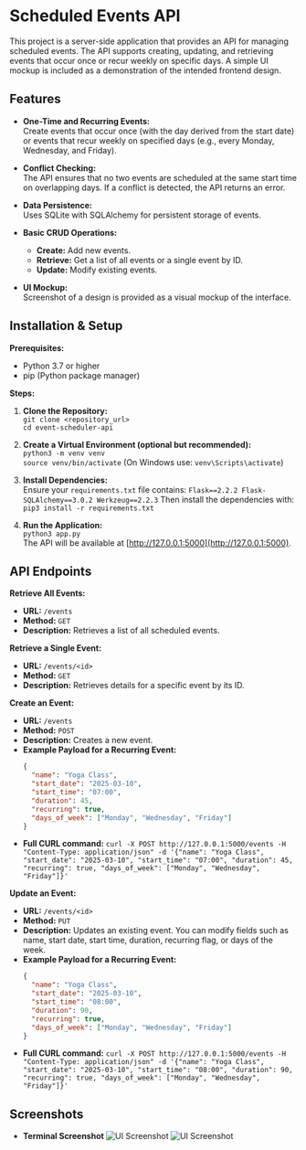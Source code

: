 # Scheduled Events API

This project is a server-side application that provides an API for managing scheduled events. The API supports creating, updating, and retrieving events that occur once or recur weekly on specific days. A simple UI mockup is included as a demonstration of the intended frontend design.

## Features

- **One-Time and Recurring Events:**  
  Create events that occur once (with the day derived from the start date) or events that recur weekly on specified days (e.g., every Monday, Wednesday, and Friday).

- **Conflict Checking:**  
  The API ensures that no two events are scheduled at the same start time on overlapping days. If a conflict is detected, the API returns an error.

- **Data Persistence:**  
  Uses SQLite with SQLAlchemy for persistent storage of events.

- **Basic CRUD Operations:**  
  - **Create:** Add new events.
  - **Retrieve:** Get a list of all events or a single event by ID.
  - **Update:** Modify existing events.

- **UI Mockup:**  
  Screenshot of a design is provided as a visual mockup of the interface.

## Installation & Setup

**Prerequisites:**  
- Python 3.7 or higher  
- pip (Python package manager)

**Steps:**

1. **Clone the Repository:**  
   `git clone <repository_url>`  
   `cd event-scheduler-api`

2. **Create a Virtual Environment (optional but recommended):**  
   `python3 -m venv venv`  
   `source venv/bin/activate` (On Windows use: `venv\Scripts\activate`)

3. **Install Dependencies:**  
   Ensure your `requirements.txt` file contains:
    `Flask==2.2.2 Flask-SQLAlchemy==3.0.2 Werkzeug==2.2.3`
   Then install the dependencies with:  
    `pip3 install -r requirements.txt`

4. **Run the Application:**  
`python3 app.py`  
The API will be available at [http://127.0.0.1:5000](http://127.0.0.1:5000).

## API Endpoints

**Retrieve All Events:**  
- **URL:** `/events`  
- **Method:** `GET`  
- **Description:** Retrieves a list of all scheduled events.

**Retrieve a Single Event:**  
- **URL:** `/events/<id>`  
- **Method:** `GET`  
- **Description:** Retrieves details for a specific event by its ID.

**Create an Event:**  
- **URL:** `/events`  
- **Method:** `POST`  
- **Description:** Creates a new event.  
- **Example Payload for a Recurring Event:**
  ```json
  {
    "name": "Yoga Class",
    "start_date": "2025-03-10",
    "start_time": "07:00",
    "duration": 45,
    "recurring": true,
    "days_of_week": ["Monday", "Wednesday", "Friday"]
  }
- **Full CURL command:**
    ```curl -X POST http://127.0.0.1:5000/events -H "Content-Type: application/json" -d '{"name": "Yoga Class", "start_date": "2025-03-10", "start_time": "07:00", "duration": 45, "recurring": true, "days_of_week": ["Monday", "Wednesday", "Friday"]}'```

**Update an Event:**  
- **URL:** `/events/<id>`  
- **Method:** `PUT`  
- **Description:**  Updates an existing event. You can modify fields such as name, start date, start time, duration, recurring flag, or days of the week.  
- **Example Payload for a Recurring Event:**
  ```json
  {
    "name": "Yoga Class",
    "start_date": "2025-03-10",
    "start_time": "08:00",
    "duration": 90,
    "recurring": true,
    "days_of_week": ["Monday", "Wednesday", "Friday"]
  }
- **Full CURL command:**
    ```curl -X POST http://127.0.0.1:5000/events -H "Content-Type: application/json" -d '{"name": "Yoga Class", "start_date": "2025-03-10", "start_time": "08:00", "duration": 90, "recurring": true, "days_of_week": ["Monday", "Wednesday", "Friday"]}'```

## Screenshots

- **Terminal Screenshot**
    ![UI Screenshot](images/Conflictscreenshot.png)
    ![UI Screenshot](images/UI_mockup.png)
